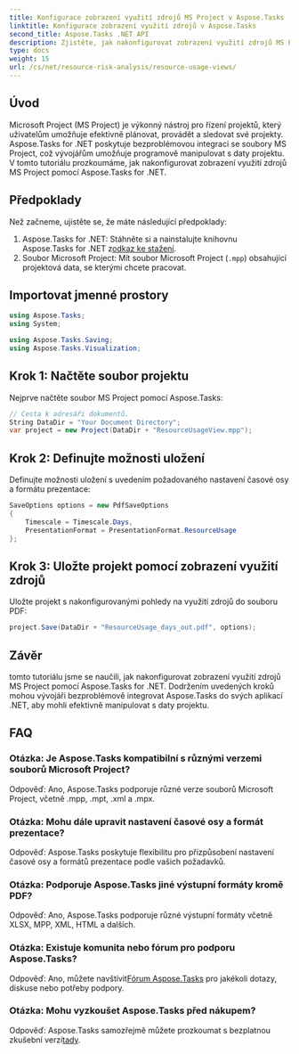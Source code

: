 ```yaml
---
title: Konfigurace zobrazení využití zdrojů MS Project v Aspose.Tasks
linktitle: Konfigurace zobrazení využití zdrojů v Aspose.Tasks
second_title: Aspose.Tasks .NET API
description: Zjistěte, jak nakonfigurovat zobrazení využití zdrojů MS Project pomocí Aspose.Tasks pro .NET. Podrobný průvodce včetně příkladů kódu.
type: docs
weight: 15
url: /cs/net/resource-risk-analysis/resource-usage-views/
---
```

## Úvod
Microsoft Project (MS Project) je výkonný nástroj pro řízení projektů, který uživatelům umožňuje efektivně plánovat, provádět a sledovat své projekty. Aspose.Tasks for .NET poskytuje bezproblémovou integraci se soubory MS Project, což vývojářům umožňuje programově manipulovat s daty projektu. V tomto tutoriálu prozkoumáme, jak nakonfigurovat zobrazení využití zdrojů MS Project pomocí Aspose.Tasks for .NET.
## Předpoklady
Než začneme, ujistěte se, že máte následující předpoklady:
1.  Aspose.Tasks for .NET: Stáhněte si a nainstalujte knihovnu Aspose.Tasks for .NET z[odkaz ke stažení](https://releases.aspose.com/tasks/net/).
2. Soubor Microsoft Project: Mít soubor Microsoft Project (`.mpp`) obsahující projektová data, se kterými chcete pracovat.

## Importovat jmenné prostory
```csharp
using Aspose.Tasks;
using System;

using Aspose.Tasks.Saving;
using Aspose.Tasks.Visualization;
```
## Krok 1: Načtěte soubor projektu
Nejprve načtěte soubor MS Project pomocí Aspose.Tasks:
```csharp
// Cesta k adresáři dokumentů.
String DataDir = "Your Document Directory";
var project = new Project(DataDir + "ResourceUsageView.mpp");
```
## Krok 2: Definujte možnosti uložení
Definujte možnosti uložení s uvedením požadovaného nastavení časové osy a formátu prezentace:
```csharp
SaveOptions options = new PdfSaveOptions
{
    Timescale = Timescale.Days,
    PresentationFormat = PresentationFormat.ResourceUsage
};
```
## Krok 3: Uložte projekt pomocí zobrazení využití zdrojů
Uložte projekt s nakonfigurovanými pohledy na využití zdrojů do souboru PDF:
```csharp
project.Save(DataDir + "ResourceUsage_days_out.pdf", options);
```

## Závěr
tomto tutoriálu jsme se naučili, jak nakonfigurovat zobrazení využití zdrojů MS Project pomocí Aspose.Tasks for .NET. Dodržením uvedených kroků mohou vývojáři bezproblémově integrovat Aspose.Tasks do svých aplikací .NET, aby mohli efektivně manipulovat s daty projektu.

## FAQ
### Otázka: Je Aspose.Tasks kompatibilní s různými verzemi souborů Microsoft Project?
Odpověď: Ano, Aspose.Tasks podporuje různé verze souborů Microsoft Project, včetně .mpp, .mpt, .xml a .mpx.
### Otázka: Mohu dále upravit nastavení časové osy a formát prezentace?
Odpověď: Aspose.Tasks poskytuje flexibilitu pro přizpůsobení nastavení časové osy a formátů prezentace podle vašich požadavků.
### Otázka: Podporuje Aspose.Tasks jiné výstupní formáty kromě PDF?
Odpověď: Ano, Aspose.Tasks podporuje různé výstupní formáty včetně XLSX, MPP, XML, HTML a dalších.
### Otázka: Existuje komunita nebo fórum pro podporu Aspose.Tasks?
 Odpověď: Ano, můžete navštívit[Fórum Aspose.Tasks](https://forum.aspose.com/c/tasks/15) pro jakékoli dotazy, diskuse nebo potřeby podpory.
### Otázka: Mohu vyzkoušet Aspose.Tasks před nákupem?
 Odpověď: Aspose.Tasks samozřejmě můžete prozkoumat s bezplatnou zkušební verzí[tady](https://releases.aspose.com/).